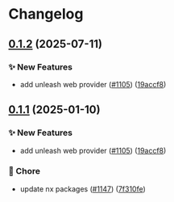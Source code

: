 # Changelog

## [0.1.2](https://github.com/DevCycleHQ-Sandbox/js-sdk-contrib/compare/unleash-web-provider-v0.1.1...unleash-web-provider-v0.1.2) (2025-07-11)


### ✨ New Features

* add unleash web provider ([#1105](https://github.com/DevCycleHQ-Sandbox/js-sdk-contrib/issues/1105)) ([19accf8](https://github.com/DevCycleHQ-Sandbox/js-sdk-contrib/commit/19accf83876ef72c0741f035c324098460e709b9))

## [0.1.1](https://github.com/open-feature/js-sdk-contrib/compare/unleash-web-provider-v0.1.0...unleash-web-provider-v0.1.1) (2025-01-10)


### ✨ New Features

* add unleash web provider ([#1105](https://github.com/open-feature/js-sdk-contrib/issues/1105)) ([19accf8](https://github.com/open-feature/js-sdk-contrib/commit/19accf83876ef72c0741f035c324098460e709b9))


### 🧹 Chore

* update nx packages ([#1147](https://github.com/open-feature/js-sdk-contrib/issues/1147)) ([7f310fe](https://github.com/open-feature/js-sdk-contrib/commit/7f310fe87101b8aa793e1436e63c7602ccc202e3))
